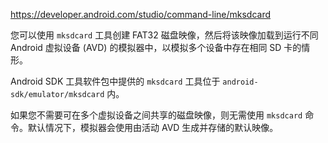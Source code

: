 https://developer.android.com/studio/command-line/mksdcard

您可以使用 `mksdcard` 工具创建 FAT32 磁盘映像，然后将该映像加载到运行不同 Android 虚拟设备 (AVD) 的模拟器中，以模拟多个设备中存在相同 SD 卡的情形。

Android SDK 工具软件包中提供的 `mksdcard` 工具位于 `android-sdk/emulator/mksdcard` 内。

如果您不需要可在多个虚拟设备之间共享的磁盘映像，则无需使用 `mksdcard` 命令。默认情况下，模拟器会使用由活动 AVD 生成并存储的默认映像。